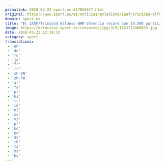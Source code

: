 ```yaml
---
permalink: 2018-03-22-sport.es-617055947.html
original: https://www.sport.es/es/noticias/atletismo/iaaf-trinidad-alfonso-whm-valencia-2018-bate-otro-record-con-14500-participantes-medio-maraton-6707827?utm_source=rss-noticias&utm_medium=feed&utm_campaign=atletismo
domain: sport.es
title: "El IAAF/Trinidad Alfonso WHM Valencia récord con 14.500 participantes"
image: https://estaticos.sport.es/resources/jpg/3/5/1521713360853.jpg
date: 2018-03-22 12:19:33
category: sport
translations: 
 - 'en'
 - 'de'
 - 'ru'
 - 'ja'
 - 'fr'
 - 'it'
 - 'zh-CN'
 - 'zh-TW'
 - 'ar'
 - 'fa'
 - 'pt'
 - 'hi'
 - 'tr'
 - 'id'
 - 'nl'
 - 'sv'
 - 'vi'
 - 'pl'
 - 'ko'
 - 'no'
 - 'da'
 - 'th'
 - 'ta'
 - 'ms'
 - 'hy'
---
```


